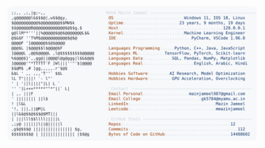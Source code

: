 <picture>
  <source srcset="https://raw.githubusercontent.com/mmazinjameel/mmazinjameel/main/dark_mode.svg?v=1756044497" media="(prefers-color-scheme: dark)">
  <img src="https://raw.githubusercontent.com/mmazinjameel/mmazinjameel/main/light_mode.svg?v=1756044497">
</picture>
